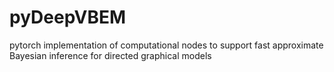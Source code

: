 # pyDeepVBEM
pytorch implementation of computational nodes to support fast approximate Bayesian inference for directed graphical models
